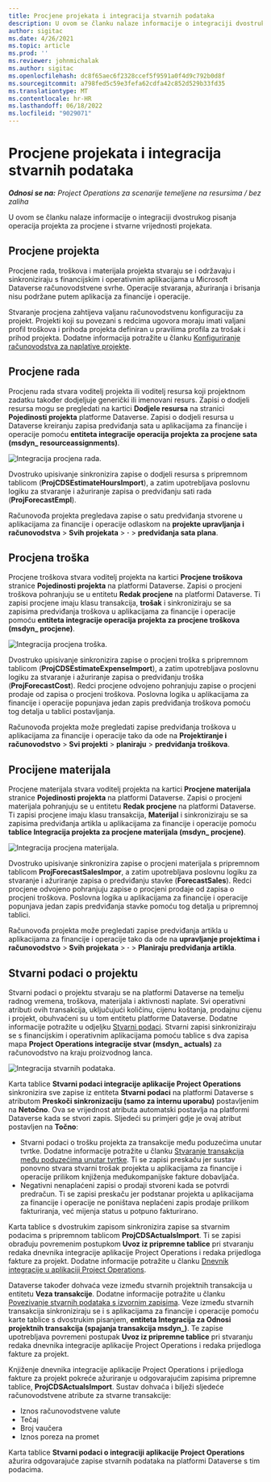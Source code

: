```yaml
---
title: Procjene projekata i integracija stvarnih podataka
description: U ovom se članku nalaze informacije o integraciji dvostrukog pisanja operacija projekta za procjene i stvarne vrijednosti projekata.
author: sigitac
ms.date: 4/26/2021
ms.topic: article
ms.prod: ''
ms.reviewer: johnmichalak
ms.author: sigitac
ms.openlocfilehash: dc8f65aec6f2328ccef5f9591a0f4d9c792b0d8f
ms.sourcegitcommit: a798fed5c59e3fefa62cdfa42c852d529b33fd35
ms.translationtype: MT
ms.contentlocale: hr-HR
ms.lasthandoff: 06/18/2022
ms.locfileid: "9029071"
---
```

# <a name="project-estimates-and-actuals-integration"></a>Procjene projekata i integracija stvarnih podataka

_**Odnosi se na:** Project Operations za scenarije temeljene na resursima / bez zaliha_

U ovom se članku nalaze informacije o integraciji dvostrukog pisanja operacija projekta za procjene i stvarne vrijednosti projekata.

## <a name="project-estimates"></a>Procjene projekta

Procjene rada, troškova i materijala projekta stvaraju se i održavaju i sinkroniziraju s financijskim i operativnim aplikacijama u Microsoft Dataverse računovodstvene svrhe. Operacije stvaranja, ažuriranja i brisanja nisu podržane putem aplikacija za financije i operacije.

Stvaranje procjena zahtijeva valjanu računovodstvenu konfiguraciju za projekt. Projekti koji su povezani s redcima ugovora moraju imati valjani profil troškova i prihoda projekta definiran u pravilima profila za trošak i prihod projekta. Dodatne informacija potražite u članku [Konfiguriranje računovodstva za naplative projekte](../project-accounting/configure-accounting-billable-projects.md#configure-project-cost-and-revenue-profile-rules).

## <a name="labor-estimates"></a>Procjene rada

Procjenu rada stvara voditelj projekta ili voditelj resursa koji projektnom zadatku također dodjeljuje generički ili imenovani resurs. Zapisi o dodjeli resursa mogu se pregledati na kartici **Dodjele resursa** na stranici **Pojedinosti projekta** platforme Dataverse. Zapisi o dodjeli resursa u Dataverse kreiranju zapisa predviđanja sata u aplikacijama za financije i operacije pomoću **entiteta integracije operacija projekta za procjene sata (msdyn\_ resourceassignments)**.

   ![Integracija procjena rada.](./Media/DW4LaborEstimates.png)

Dvostruko upisivanje sinkronizira zapise o dodjeli resursa s pripremnom tablicom (**ProjCDSEstimateHoursImport**), a zatim upotrebljava poslovnu logiku za stvaranje i ažuriranje zapisa o predviđanju sati rada (**ProjForecastEmpl**).

Računovođa projekta pregledava zapise o satu predviđanja stvorene u aplikacijama za financije i operacije odlaskom na **projekte upravljanja i računovodstva** > **Svih projekata** > **·** > **predviđanja sata plana**.

## <a name="expense-estimates"></a>Procjena troška

Procjene troškova stvara voditelj projekta na kartici **Procjene troškova** stranice **Pojedinosti projekta** na platformi Dataverse. Zapisi o procjeni troškova pohranjuju se u entitetu **Redak procjene** na platformi Dataverse. Ti zapisi procjene imaju klasu transakcija, **trošak** i sinkroniziraju se sa zapisima predviđanja troškova u aplikacijama za financije i operacije pomoću **entiteta integracije operacija projekta za procjene troškova (msdyn\_ procjene)**.

   ![Integracija procjena troška.](./Media/DW4ExpenseEstimates.png)

Dvostruko upisivanje sinkronizira zapise o procjeni troška s pripremnom tablicom (**ProjCDSEstimateExpenseImport**), a zatim upotrebljava poslovnu logiku za stvaranje i ažuriranje zapisa o predviđanju troška (**ProjForecastCost**). Redci procjene odvojeno pohranjuju zapise o procjeni prodaje od zapisa o procjeni troškova. Poslovna logika u aplikacijama za financije i operacije popunjava jedan zapis predviđanja troškova pomoću tog detalja u tablici postavljanja.

Računovođa projekta može pregledati zapise predviđanja troškova u aplikacijama za financije i operacije tako da ode na **Projektiranje i računovodstvo** > **Svi projekti** > **planiraju** > **predviđanja troškova**.

## <a name="material-estimates"></a>Procijene materijala

Procjene materijala stvara voditelj projekta na kartici **Procjene materijala** stranice **Pojedinosti projekta** na platformi Dataverse. Zapisi o procjeni materijala pohranjuju se u entitetu **Redak procjene** na platformi Dataverse. Ti zapisi procjene imaju klasu transakcija, **Materijal** i sinkroniziraju se sa zapisima predviđanja artikla u aplikacijama za financije i operacije pomoću **tablice Integracija projekta za procjene materijala (msdyn\_ procjene)**.

   ![Integracija procjena materijala.](./Media/DW4MaterialEstimates.png)

Dvostruko upisivanje sinkronizira zapise o procjeni materijala s pripremnom tablicom **ProjForecastSalesImpor**, a zatim upotrebljava poslovnu logiku za stvaranje i ažuriranje zapisa o predviđanju stavke (**ForecastSales**). Redci procjene odvojeno pohranjuju zapise o procjeni prodaje od zapisa o procjeni troškova. Poslovna logika u aplikacijama za financije i operacije popunjava jedan zapis predviđanja stavke pomoću tog detalja u pripremnoj tablici.

Računovođa projekta može pregledati zapise predviđanja artikla u aplikacijama za financije i operacije tako da ode na **upravljanje projektima i računovodstvo** > **Svih projekata** > **·** > **Planiraju predviđanja artikla**.

## <a name="project-actuals"></a>Stvarni podaci o projektu

Stvarni podaci o projektu stvaraju se na platformi Dataverse na temelju radnog vremena, troškova, materijala i aktivnosti naplate. Svi operativni atributi ovih transakcija, uključujući količinu, cijenu koštanja, prodajnu cijenu i projekt, obuhvaćeni su u tom entitetu platforme Dataverse. Dodatne informacije potražite u odjeljku [Stvarni podaci](../actuals/actuals-overview.md). Stvarni zapisi sinkroniziraju se s financijskim i operativnim aplikacijama pomoću tablice s dva zapisa mapa **Project Operations integracije stvar (msdyn\_ actuals)** za računovodstvo na kraju proizvodnog lanca.

   ![Integracija stvarnih podataka.](./Media/DW4Actuals.png)

Karta tablice **Stvarni podaci integracije aplikacije Project Operations** sinkronizira sve zapise iz entiteta **Stvarni podaci** na platformi Dataverse s atributom **Preskoči sinkronizaciju (samo za internu uporabu)** postavljenim na **Netočno**. Ova se vrijednost atributa automatski postavlja na platformi Dataverse kada se stvori zapis. Sljedeći su primjeri gdje je ovaj atribut postavljen na **Točno**:

  - Stvarni podaci o trošku projekta za transakcije među poduzećima unutar tvrtke. Dodatne informacije potražite u članku [Stvaranje transakcija među poduzećima unutar tvrtke](../project-accounting/create-intercompany-transactions.md). Ti se zapisi preskaču jer sustav ponovno stvara stvarni trošak projekta u aplikacijama za financije i operacije prilikom knjiženja međukompanijske fakture dobavljača.
  - Negativni nenaplaćeni zapisi o prodaji stvoreni kada se potvrdi predračun. Ti se zapisi preskaču jer podstanar projekta u aplikacijama za financije i operacije ne poništava neplaćeni zapis prodaje prilikom fakturiranja, već mijenja status u potpuno fakturirano.

Karta tablice s dvostrukim zapisom sinkronizira zapise sa stvarnim podacima s pripremnom tablicom **ProjCDSActualsImport**. Ti se zapisi obrađuju povremenim postupkom **Uvoz iz pripremne tablice** pri stvaranju redaka dnevnika integracije aplikacije Project Operations i redaka prijedloga fakture za projekt. Dodatne informacije potražite u članku [Dnevnik integracije u aplikaciji Project Operations](../project-accounting/project-operations-integration-journal.md).

Dataverse također dohvaća veze između stvarnih projektnih transakcija u entitetu **Veza transakcije**. Dodatne informacije potražite u članku [Povezivanje stvarnih podataka s izvornim zapisima](../actuals/linkingactuals.md). Veze između stvarnih transakcija sinkroniziraju se i s aplikacijama za financije i operacije pomoću karte tablice s dvostrukim pisanjem, **entiteta Integracija za Odnosi projektnih transakcija (spajanja transakcija msdyn\_)**. Te zapise upotrebljava povremeni postupak **Uvoz iz pripremne tablice** pri stvaranju redaka dnevnika integracije aplikacije Project Operations i redaka prijedloga fakture za projekt.

Knjiženje dnevnika integracije aplikacije Project Operations i prijedloga fakture za projekt pokreće ažuriranje u odgovarajućim zapisima pripremne tablice, **ProjCDSActualsImport**. Sustav dohvaća i bilježi sljedeće računovodstvene atribute za stvarne transakcije:

- Iznos računovodstvene valute
- Tečaj
- Broj vaučera
- Iznos poreza na promet

Karta tablice **Stvarni podaci o integraciji aplikacije Project Operations** ažurira odgovarajuće zapise stvarnih podataka na platformi Dataverse s tim podacima.

